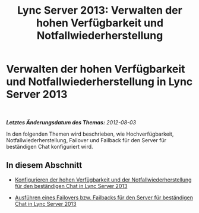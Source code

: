 ﻿---
title: 'Lync Server 2013: Verwalten der hohen Verfügbarkeit und Notfallwiederherstellung'
TOCTitle: Verwalten der hohen Verfügbarkeit und Notfallwiederherstellung
ms:assetid: 64af9aad-6e35-43d1-a6ec-ee3f36898782
ms:mtpsurl: https://technet.microsoft.com/de-de/library/Gg398457(v=OCS.15)
ms:contentKeyID: 49294219
ms.date: 05/19/2016
mtps_version: v=OCS.15
ms.translationtype: HT
---

# Verwalten der hohen Verfügbarkeit und Notfallwiederherstellung in Lync Server 2013

 

_**Letztes Änderungsdatum des Themas:** 2012-08-03_

In den folgenden Themen wird beschrieben, wie Hochverfügbarkeit, Notfallwiederherstellung, Failover und Failback für den Server für beständigen Chat konfiguriert wird.

## In diesem Abschnitt

  - [Konfigurieren der hohen Verfügbarkeit und der Notfallwiederherstellung für den beständigen Chat in Lync Server 2013](lync-server-2013-configuring-for-persistent-chat-high-availability-and-disaster-recovery.md)

  - [Ausführen eines Failovers bzw. Failbacks für den Server für beständigen Chat in Lync Server 2013](lync-server-2013-failing-over-and-failing-back-persistent-chat-server.md)

